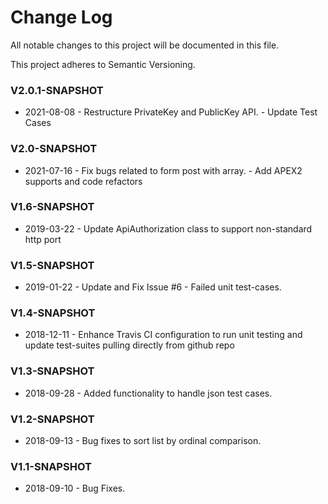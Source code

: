 # Change Log
All notable changes to this project will be documented in this file.

This project adheres to Semantic Versioning.

### V2.0.1-SNAPSHOT
+ 2021-08-08 - Restructure PrivateKey and PublicKey API.
             - Update Test Cases

### V2.0-SNAPSHOT
+ 2021-07-16 - Fix bugs related to form post with array.
             - Add APEX2 supports and code refactors

### V1.6-SNAPSHOT
+ 2019-03-22 - Update ApiAuthorization class to support non-standard http port

### V1.5-SNAPSHOT
+ 2019-01-22 - Update and Fix Issue #6 - Failed unit test-cases.

### V1.4-SNAPSHOT
+ 2018-12-11 - Enhance Travis CI configuration to run unit testing and update test-suites pulling directly from github repo

### V1.3-SNAPSHOT
+ 2018-09-28 - Added functionality to handle json test cases.

### V1.2-SNAPSHOT
+ 2018-09-13 - Bug fixes to sort list by ordinal comparison.

### V1.1-SNAPSHOT
+ 2018-09-10 - Bug Fixes.

